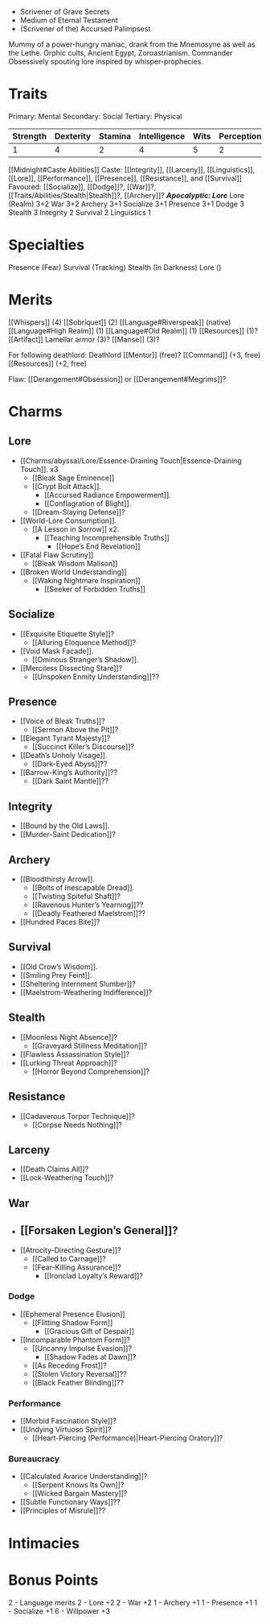 - Scrivener of Grave Secrets
- Medium of Eternal Testament
- (Scrivener of the) Accursed Palimpsest

Mummy of a power-hungry maniac, drank from the Mnemosyne as well as the Lethe. Orphic cults, Ancient Egypt, Zoroastrianism. Commander
Obsessively spouting lore inspired by whisper-prophecies.
# Traits
Primary: Mental
Secondary: Social
Tertiary: Physical

| Strength | Dexterity | Stamina | Intelligence | Wits | Perception | Appearance | Charisma | Manipulation |
| -------- | --------- | ------- | ------------ | ---- | ---------- | ---------- | -------- | ------------ |
| 1        | 4         | 2       | 4            | 5    | 2          | 3          | 4        | 2            |
[[Midnight#Caste Abilities]]
Caste: [[Integrity]], [[Larceny]], [[Linguistics]], [[Lore]], [[Performance]], [[Presence]], [[Resistance]], and [[Survival]]
Favoured:  [[Socialize]], [[Dodge]]?, [[War]]?, [[Traits/Abilities/Stealth|Stealth]]?, [[Archery]]?
***Apocalyptic: Lore***
Lore (Realm) 3+2
War 3+2
Archery 3+1
Socialize 3+1
Presence 3+1
Dodge 3
Stealth 3
Integrity 2
Survival 2
Linguistics 1

# Specialties
Presence (Fear)
Survival (Tracking)
Stealth (In Darkness)
Lore ()
# Merits
[[Whispers]] (4)
[[Sobriquet]] (2)
[[Language#Riverspeak]] (native)
[[Language#High Realm]] (1)
[[Language#Old Realm]] (1)
[[Resources]] (1)?
[[Artifact]] Lamellar armor (3)?
[[Manse]] (3)?

For following deathlord:
Deathlord [[Mentor]] (free)?
[[Command]] (+3, free)
[[Resources]] (+2, free)

Flaw: [[Derangement#Obsession]] or [[Derangement#Megrims]]?
# Charms

## Lore
- [[Charms/abyssal/Lore/Essence-Draining Touch|Essence-Draining Touch]]. x3
	- [[Bleak Sage Eminence]]
	- [[Crypt Bolt Attack]].
		- [[Accursed Radiance Empowerment]].
		- [[Conflagration of Blight]].
	- [[Dream-Slaying Defense]]?
- [[World-Lore Consumption]].
	- [[A Lesson in Sorrow]] x2.
		- [[Teaching Incomprehensible Truths]]
			- [[Hope’s End Revelation]]
- [[Fatal Flaw Scrutiny]]
	- [[Bleak Wisdom Malison]]
- [[Broken World Understanding]]
	- [[Waking Nightmare Inspiration]]
		- [[Seeker of Forbidden Truths]]
## Socialize
- [[Exquisite Etiquette Style]]?
	- [[Alluring Eloquence Method]]?
- [[Void Mask Facade]].
	- [[Ominous Stranger’s Shadow]].
- [[Merciless Dissecting Stare]]?
	- [[Unspoken Enmity Understanding]]??
## Presence
- [[Voice of Bleak Truths]]?
	- [[Sermon Above the Pit]]?
- [[Elegant Tyrant Majesty]]?
	- [[Succinct Killer’s Discourse]]?
- [[Death’s Unholy Visage]].
	- [[Dark-Eyed Abyss]]??
- [[Barrow-King’s Authority]]??
	- [[Dark Saint Mantle]]??
## Integrity
- [[Bound by the Old Laws]].
- [[Murder-Saint Dedication]]?
## Archery
- [[Bloodthirsty Arrow]].
	- [[Bolts of Inescapable Dread]].
	- [[Twisting Spiteful Shaft]]?
	- [[Ravenous Hunter’s Yearning]]??
	- [[Deadly Feathered Maelstrom]]??
- [[Hundred Paces Bite]]?

## Survival
- [[Old Crow’s Wisdom]].
- [[Smiling Prey Feint]].
- [[Sheltering Internment Slumber]]?
- [[Maelstrom-Weathering Indifference]]?
## Stealth
- [[Moonless Night Absence]]?
	- [[Graveyard Stillness Meditation]]?
- [[Flawless Assassination Style]]?
- [[Lurking Threat Approach]]?
	- [[Horror Beyond Comprehension]]?
## Resistance
- [[Cadaverous Torpor Technique]]?
	- [[Corpse Needs Nothing]]?
## Larceny
- [[Death Claims All]]?
- [[Lock-Weathering Touch]]?
## War
- [[Forsaken Legion’s General]]?
	- 
- [[Atrocity-Directing Gesture]]?
	- [[Called to Carnage]]?
	- [[Fear-Killing Assurance]]?
		- [[Ironclad Loyalty’s Reward]]?
### Dodge
- [[Ephemeral Presence Elusion]]
	- [[Flitting Shadow Form]]
		- [[Gracious Gift of Despair]]
- [[Incomparable Phantom Form]]?
	- [[Uncanny Impulse Evasion]]?
		- [[Shadow Fades at Dawn]]?
	- [[As Receding Frost]]?
	- [[Stolen Victory Reversal]]??
	- [[Black Feather Blinding]]??
### Performance
- [[Morbid Fascination Style]]?
- [[Undying Virtuoso Spirit]]?
	- [[Heart-Piercing (Performance)|Heart-Piercing Oratory]]?
### Bureaucracy
- [[Calculated Avarice Understanding]]?
	- [[Serpent Knows Its Own]]?
	- [[Wicked Bargain Mastery]]?
- [[Subtle Functionary Ways]]??
- [[Principles of Misrule]]??
# Intimacies

# Bonus Points
2 - Language merits
2 - Lore +2
2 - War +2
1 - Archery +1
1 - Presence +1
1 - Socialize +1
6 - Willpower +3
